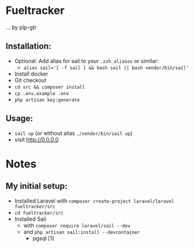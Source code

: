# Fueltracker

... by plp-gtr

## Installation:

- Optional: Add alias for sail to your `.zsh_aliases` or similar:
  - `alias sail='[ -f sail ] && bash sail || bash vendor/bin/sail'`
- Install docker
- Git checkout
- `cd src && composer install`
- `cp .env.example .env`
- `php artisan key:generate`

## Usage:

- `sail up` (or without alias `./vendor/bin/sail up`)
- visit http://0.0.0.0

# Notes

## My initial setup:

- Installed Laravel with `composer create-project laravel/laravel fueltracker/src`
- `cd fueltracker/src`
- Installed Sail 
  - with `composer require laravel/sail --dev` 
  - and `php artisan sail:install --devcontainer`
    - pgsql [1]
